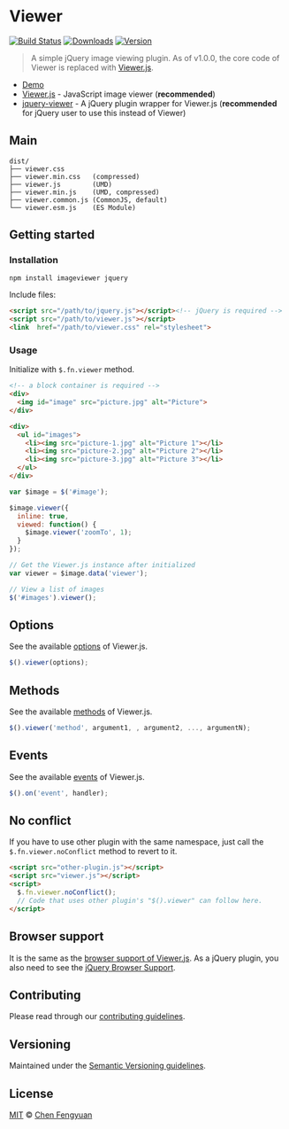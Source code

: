 # Viewer

[![Build Status](https://travis-ci.org/fengyuanchen/viewer.svg)](https://travis-ci.org/fengyuanchen/viewer) [![Downloads](https://img.shields.io/npm/dm/imageviewer.svg)](https://www.npmjs.com/package/imageviewer) [![Version](https://img.shields.io/npm/v/imageviewer.svg)](https://www.npmjs.com/package/imageviewer)

> A simple jQuery image viewing plugin. As of v1.0.0, the core code of Viewer is replaced with [Viewer.js](https://github.com/fengyuanchen/viewerjs).

- [Demo](https://fengyuanchen.github.io/viewer)
- [Viewer.js](https://github.com/fengyuanchen/viewerjs) - JavaScript image viewer (**recommended**)
- [jquery-viewer](https://github.com/fengyuanchen/jquery-viewer) - A jQuery plugin wrapper for Viewer.js (**recommended** for jQuery user to use this instead of Viewer)

## Main

```text
dist/
├── viewer.css
├── viewer.min.css   (compressed)
├── viewer.js        (UMD)
├── viewer.min.js    (UMD, compressed)
├── viewer.common.js (CommonJS, default)
└── viewer.esm.js    (ES Module)
```

## Getting started

### Installation

```shell
npm install imageviewer jquery
```

Include files:

```html
<script src="/path/to/jquery.js"></script><!-- jQuery is required -->
<script src="/path/to/viewer.js"></script>
<link  href="/path/to/viewer.css" rel="stylesheet">
```

### Usage

Initialize with `$.fn.viewer` method.

```html
<!-- a block container is required -->
<div>
  <img id="image" src="picture.jpg" alt="Picture">
</div>

<div>
  <ul id="images">
    <li><img src="picture-1.jpg" alt="Picture 1"></li>
    <li><img src="picture-2.jpg" alt="Picture 2"></li>
    <li><img src="picture-3.jpg" alt="Picture 3"></li>
  </ul>
</div>
```

```js
var $image = $('#image');

$image.viewer({
  inline: true,
  viewed: function() {
    $image.viewer('zoomTo', 1);
  }
});

// Get the Viewer.js instance after initialized
var viewer = $image.data('viewer');

// View a list of images
$('#images').viewer();
```

## Options

See the available [options](https://github.com/fengyuanchen/viewerjs#options) of Viewer.js.

```js
$().viewer(options);
```

## Methods

See the available [methods](https://github.com/fengyuanchen/viewerjs#methods) of Viewer.js.

```js
$().viewer('method', argument1, , argument2, ..., argumentN);
```

## Events

See the available [events](https://github.com/fengyuanchen/viewerjs#events) of Viewer.js.

```js
$().on('event', handler);
```

## No conflict

If you have to use other plugin with the same namespace, just call the `$.fn.viewer.noConflict` method to revert to it.

```html
<script src="other-plugin.js"></script>
<script src="viewer.js"></script>
<script>
  $.fn.viewer.noConflict();
  // Code that uses other plugin's "$().viewer" can follow here.
</script>
```

## Browser support

It is the same as the [browser support of Viewer.js](https://github.com/fengyuanchen/viewerjs#browser-support). As a jQuery plugin, you also need to see the [jQuery Browser Support](http://jquery.com/browser-support/).

## Contributing

Please read through our [contributing guidelines](.github/CONTRIBUTING.md).

## Versioning

Maintained under the [Semantic Versioning guidelines](https://semver.org/).

## License

[MIT](https://opensource.org/licenses/MIT) © [Chen Fengyuan](https://chenfengyuan.com)
